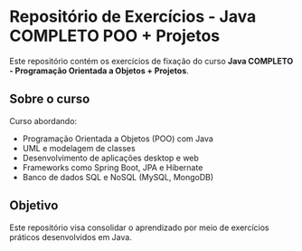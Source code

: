 # Repositório de Exercícios - Java COMPLETO POO + Projetos

Este repositório contém os exercícios de fixação do curso **Java COMPLETO - Programação Orientada a Objetos + Projetos**.

## Sobre o curso

Curso abordando:
- Programação Orientada a Objetos (POO) com Java
- UML e modelagem de classes
- Desenvolvimento de aplicações desktop e web
- Frameworks como Spring Boot, JPA e Hibernate
- Banco de dados SQL e NoSQL (MySQL, MongoDB)

## Objetivo
Este repositório visa consolidar o aprendizado por meio de exercícios práticos desenvolvidos em Java.

